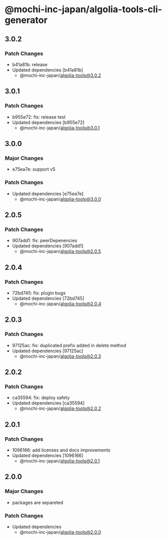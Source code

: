 # @mochi-inc-japan/algolia-tools-cli-generator

## 3.0.2

### Patch Changes

- b41a81b: release
- Updated dependencies [b41a81b]
  - @mochi-inc-japan/algolia-tools@3.0.2

## 3.0.1

### Patch Changes

- b955e72: fix: release test
- Updated dependencies [b955e72]
  - @mochi-inc-japan/algolia-tools@3.0.1

## 3.0.0

### Major Changes

- e75ea7e: support v5

### Patch Changes

- Updated dependencies [e75ea7e]
  - @mochi-inc-japan/algolia-tools@3.0.0

## 2.0.5

### Patch Changes

- 907add1: fix: peerDepenencies
- Updated dependencies [907add1]
  - @mochi-inc-japan/algolia-tools@2.0.5

## 2.0.4

### Patch Changes

- 72bd745: fix: plugin bugs
- Updated dependencies [72bd745]
  - @mochi-inc-japan/algolia-tools@2.0.4

## 2.0.3

### Patch Changes

- 97125ac: fix: duplicated prefix added in delete method
- Updated dependencies [97125ac]
  - @mochi-inc-japan/algolia-tools@2.0.3

## 2.0.2

### Patch Changes

- ca35594: fix: deploy safety
- Updated dependencies [ca35594]
  - @mochi-inc-japan/algolia-tools@2.0.2

## 2.0.1

### Patch Changes

- 1096166: add licenses and docs improvements
- Updated dependencies [1096166]
  - @mochi-inc-japan/algolia-tools@2.0.1

## 2.0.0

### Major Changes

- packages are separeted

### Patch Changes

- Updated dependencies
  - @mochi-inc-japan/algolia-tools@2.0.0
